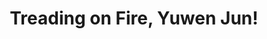 --- 
title: "Treading on Fire, Yuwen Jun!"
publishdate: "2018-12-26T16:48:46+02:00"
src: "https://365manga.net/manga/treading-on-fire-yuwen-jun"
image: "https://data.365manga.net/images/thumbnails/32697-treading-on-fire-yuwen-jun.jpg"
description: " Yuwen Jun (Cheng) came to Japan to get married because of childhood arrangement. Instead he got himself into a thrilling journey where kendo masters, detective sisters, young misses of rich families entangled with him. Yuwen Jun was stunned while facing so many unexpected incidents: 'I just came to get married...'"
---